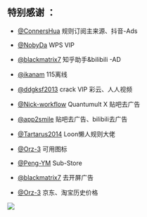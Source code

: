 ## 特别感谢 ：

* [@ConnersHua](https://github.com/DivineEngine/Profiles/tree/master) 规则订阅主来源、抖音-Ads

* [@NobyDa](https://github.com/NobyDa/Script/tree/master) WPS VIP

* [@blackmatrix7](https://github.com/blackmatrix7/ios_rule_script) 知乎助手&bilibili -AD

* [@ikanam](https://github.com/ikanam/Surge-Scripts) 115离线

* [@ddgksf2013](https://gitlab.com/ddgksf2013/Cuttlefish) crack VIP 彩云、人人视频

* [@Nick-workflow](https://github.com/Nick-workflow/script-test) Quantumult X 贴吧去广告

* [@app2smile](https://github.com/app2smile/rules) 贴吧去广告、bilibili去广告

* [@Tartarus2014](https://github.com/Tartarus2014/Loon-Script) Loon懒人规则大佬

* [@Orz-3](https://github.com/Orz-3/mini) 可用图标

* [@Peng-YM](https://github.com/Peng-YM/Sub-Store) Sub-Store

* [@blackmatrix7](https://raw.githubusercontent.com/blackmatrix7/ios_rule_script/master/script/startup/startup.lnplugin) 去开屏广告

* [@Orz-3](https://raw.githubusercontent.com/Orz-3/QuantumultX/master/JD_TB_price.conf) 京东、淘宝历史价格

![](https://cdn.jsdelivr.net/gh/chaizia/mypic@7e0a84b162febad6de31dbf2fba6f36358454cd2/2021/11/30/d08e28de99c0e9f2c05bb2a6bc58422f.png)
